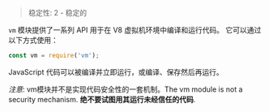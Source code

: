 
> 稳定性: 2 - 稳定的

<!--name=vm-->

`vm` 模块提供了一系列 API 用于在 V8 虚拟机环境中编译和运行代码。
它可以通过以下方式使用：

```js
const vm = require('vm');
```

JavaScript 代码可以被编译并立即运行，或编译、保存然后再运行。

*注意*: vm模块并不是实现代码安全性的一套机制。The vm module is not a security mechanism.
**绝不要试图用其运行未经信任的代码**.

